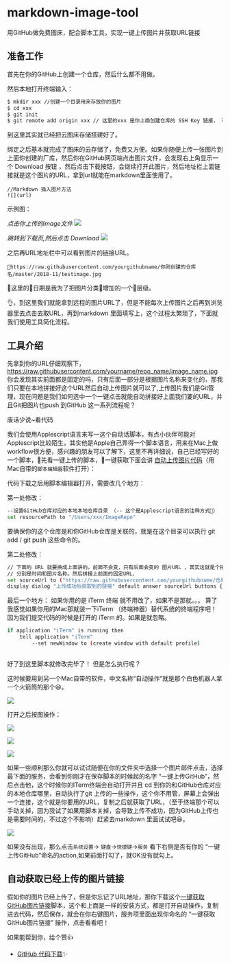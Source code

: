 # markdown-image-tool
用GitHub做免费图床，配合脚本工具，实现一键上传图片并获取URL链接

## 准备工作
首先在你的GitHub上创建一个仓库，然后什么都不用做。

然后本地打开终端输入：

```bash
$ mkdir xxx //创建一个目录用来存放你的图片
$ cd xxx 
$ git init 
$ git remote add origin xxx // 这里的xxx 是你上面创建仓库的 SSH Key 链接， 不要用HTTPS那个地址，那个每次需要输入密码，这个是要关联你的GitHub远程仓库用的
```
到这里其实就已经把云图床存储搭建好了。

绑定之后基本就完成了图床的云存储了，免费又方便。如果你随便上传一张图片到上面你创建的厂库，然后你在GitHub网页端点击图片文件，会发现右上角显示一个 Download 按钮 ，然后点击下载按钮，会继续打开此图片，然后地址栏上面链接就是这个图片的URL，拿到url就能在markdown里面使用了。
```
//Markdown 插入图片方法
![](url)
```

示例图：

*点击你上传的image文件*
![](https://raw.githubusercontent.com/AssassinZF/MDImageRepo/master/2018-11/jietu1.png)

*跳转到下载页,然后点击 Download*
![](https://raw.githubusercontent.com/AssassinZF/MDImageRepo/master/2018-11/jietu2.png)

之后再URL地址栏中可以看到图片的链接URL。

```
https://raw.githubusercontent.com/yourgithubname/你刚创建的仓库名/master/2018-11/testimage.jpg
```

这里的日期是我为了把图片分类增加的一个层级。

👌，到这里我们就能拿到远程的图片URL了，但是不能每次上传图片之后再到浏览器里去点击去取URL，再到markdown 里面填写上，这个过程太繁琐了，下面就我们使用工具简化流程。

## 工具介绍

先拿到你的URL仔细观察下，https://raw.githubusercontent.com/yourname/repo_name/image_name.jpg 你会发现其实前面都是固定的吗，只有后面一部分是根据图片名称来变化的，那我们只要在本地拼接好这个URL然后自动上传图片就可以了,上传图片我们是Git管理，现在问题是我们如何选中一个一键点击就能自动拼接好上面我们要的URL，并且Git把图片也push 到GitHub 这一系列流程呢？

废话少说~看代码
 
我们会使用Applescript语言来写一这个自动话脚本，有点小伙伴可能对Applescript比较陌生，其实他是Apple自己弄得一个脚本语言，用来在Mac上做workflow很方便，感兴趣的朋友可以了解下，这里不再详细说，自己已经写好的一个脚本，先看一键上传的脚本，一键获取下面会讲 [自动上传图片代码](https://github.com/jmzhoulab/figures)（用Mac自带的`脚本编辑器`软件打开）：

代码下载之后用脚本编辑器打开，需要改几个地方：

第一处修改：

```bash
--设置GitHub仓库对应的本地本地仓库目录 （-- 这个是Applescript语言的注释方式）
set resourcePath to "/Users/xxx/ImageRepo" 
```
要确保你的这个仓库是和你GitHub仓库是关联的，就是在这个目录可以执行 git add / git push 这些命令的。

第二处修改：

```bash
// 下面的 URL 就要换成上面讲的，前面不会变，只有后面会变的 图片URL ，其实这就是个拼接语句，后面的 currentDatePath 和  uploadFileName
// 分别是时间和图片名称。然后拼接上前面的固定URL，
set sourceUrl to ("https://raw.githubusercontent.com/yourgithubname/仓库名/master/" & currentDatePath & "/" & uploadFileName)
display dialog "上传成功后获取到的链接" default answer sourceUrl buttons {"复制", "关闭"} default button 1 with title "提示" with icon note
```

最后一个地方： 如果你用的是 iTerm 终端 就不用改了，如果不是那就。。。 算了我感觉如果你用的Mac那就装一下iTerm （终端神器）替代系统的终端程序吧！
因为我们提交代码的时候是打开的 iTerm 的。如果是就忽略。
```bash
if application "iTerm" is running then
	tell application "iTerm"
		--set newWindow to (create window with default profile)
		
```
好了到这里脚本就修改完毕了！ 但是怎么执行呢？

这时候要用到另一个Mac自带的软件，中文名称“自动操作”就是那个白色机器人拿一个火箭筒的那个😆。

![](https://raw.githubusercontent.com/AssassinZF/MDImageRepo/master/2018-11/Jietu20181121-200555.jpg)

打开之后按图操作：

![](https://raw.githubusercontent.com/AssassinZF/MDImageRepo/master/2018-11/Jietu20181121-200717.jpg)

![](https://raw.githubusercontent.com/AssassinZF/MDImageRepo/master/2018-11/Jietu20181121-200932.jpg)

![](https://raw.githubusercontent.com/AssassinZF/MDImageRepo/master/2018-11/Jietu20181121-201059.jpg)


如果一些顺利那么你就可以试试随便在你的文件夹中选择一个图片邮件点击，选择最下面的服务，会看到你刚才在保存脚本的时候起的名字 “一键上传GitHub”，然后点击他，这个时候你的ITerm终端会自动打开并且 cd 到你的和GitHub仓库对应的本地仓库哪里，自动执行了git 上传的一些操作，这个你不用管，屏幕上会弹出一个连接，这个就是你要用的URL，复制之后就获取了URL，（至于终端那个可以手动关掉，因为我试了如果用脚本关掉，会导致上传不成功，因为GitHub上传也是需要时间的，不过这个不影响）赶紧去markdown 里面试试吧😆。

![](https://raw.githubusercontent.com/AssassinZF/MDImageRepo/master/2018-11/Jietu20181122-085531.jpg)

如果没有出现，那么点击`系统设置`-> `键盘`->`快捷键`->`服务` 看下右侧是否有你的 “一键上传GitHub”命名的action,如果前面打勾了，就OK没有就勾上。

## 自动获取已经上传的图片链接

假如你的图片已经上传了，但是你忘记了URL地址，那你下载这个[一键获取GitHub图片链接](https://github.com/AssassinZF/Markdown-Image-tool)脚本，这个和上面是一样的安装方式，都是打开自动操作，复制进去代码，然后保存，就会在你右键图片，服务项里面出现你命名的 “一键获取GitHub图片链接” 操作，点击看看吧！

如果能帮到你，给个赞👍

- [GitHub 代码下载](https://github.com/AssassinZF/markdown-image-tool)✨


